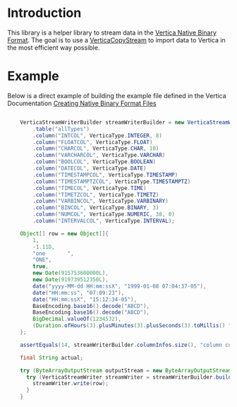 # Introduction

This library is a helper library to stream data in the [Vertica Native Binary Format](https://my.vertica.com/docs/8.0.x/HTML/index.htm#Authoring/AdministratorsGuide/BinaryFilesAppendix/CreatingNativeBinaryFormatFiles.htm).
The goal is to use a [VerticaCopyStream](https://my.vertica.com/docs/7.1.x/HTML/Content/Authoring/ConnectingToHPVertica/ClientJDBC/UsingVerticaCopyStream.htm) to 
import data to Vertica in the most efficient way possible. 
 
# Example

Below is a direct example of building the example file defined in the Vertica Documentation [Creating Native Binary Format Files](https://my.vertica.com/docs/8.0.x/HTML/index.htm#Authoring/AdministratorsGuide/BinaryFilesAppendix/CreatingNativeBinaryFormatFiles.htm)

```java

    VerticaStreamWriterBuilder streamWriterBuilder = new VerticaStreamWriterBuilder()
        .table("allTypes")
        .column("INTCOL", VerticaType.INTEGER, 8)
        .column("FLOATCOL", VerticaType.FLOAT)
        .column("CHARCOL", VerticaType.CHAR, 10)
        .column("VARCHARCOL", VerticaType.VARCHAR)
        .column("BOOLCOL", VerticaType.BOOLEAN)
        .column("DATECOL", VerticaType.DATE)
        .column("TIMESTAMPCOL", VerticaType.TIMESTAMP)
        .column("TIMESTAMPTZCOL", VerticaType.TIMESTAMPTZ)
        .column("TIMECOL", VerticaType.TIME)
        .column("TIMETZCOL", VerticaType.TIMETZ)
        .column("VARBINCOL", VerticaType.VARBINARY)
        .column("BINCOL", VerticaType.BINARY, 3)
        .column("NUMCOL", VerticaType.NUMERIC, 38, 0)
        .column("INTERVALCOL", VerticaType.INTERVAL);

    Object[] row = new Object[]{
        1,
        -1.11D,
        "one       ",
        "ONE",
        true,
        new Date(915753600000L),
        new Date(919739512350L),
        date("yyyy-MM-dd HH:mm:ssX", "1999-01-08 07:04:37-05"),
        date("HH:mm:ss", "07:09:23"),
        date("HH:mm:ssX", "15:12:34-05"),
        BaseEncoding.base16().decode("ABCD"),
        BaseEncoding.base16().decode("ABCD"),
        BigDecimal.valueOf(1234532),
        (Duration.ofHours(3).plusMinutes(3).plusSeconds(3).toMillis() * 1000L)
    };

    assertEquals(14, streamWriterBuilder.columnInfos.size(), "column count should match.");

    final String actual;

    try (ByteArrayOutputStream outputStream = new ByteArrayOutputStream()) {
      try (VerticaStreamWriter streamWriter = streamWriterBuilder.build(outputStream)) {
        streamWriter.write(row);
      }
    }

```